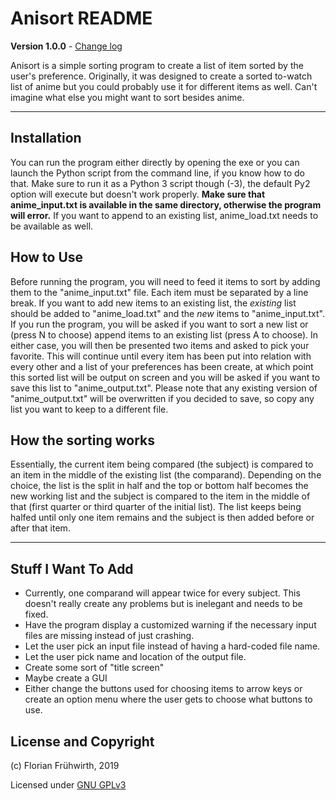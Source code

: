 # Anisort README

**Version 1.0.0** - [Change log](CHANGELOG.md)

Anisort is a simple sorting program to create a list of item sorted by the user's preference. Originally, it was designed to create a sorted to-watch list of anime but you could probably use it for different items as well. Can't imagine what else you might want to sort besides anime.

---

## Installation
You can run the program either directly by opening the exe or you can launch the Python script from the command line, if you know how to do that. Make sure to run it as a Python 3 script though (-3), the default Py2 option will execute but doesn't work properly.
**Make sure that anime_input.txt is available in the same directory, otherwise the program will error.** If you want to append to an existing list, anime_load.txt needs to be available as well.

## How to Use
Before running the program, you will need to feed it items to sort by adding them to the "anime_input.txt" file. Each item must be separated by a line break.
If you want to add new items to an existing list, the *existing* list should be added to "anime_load.txt" and the *new* items to "anime_input.txt".
If you run the program, you will be asked if you want to sort a new list or (press N to choose) append items to an existing list (press A to choose). In either case, you will then be presented two items and asked to pick your favorite. This will continue until every item has been put into relation with every other and a list of your preferences has been create, at which point this sorted list will be output on screen and you will be asked if you want to save this list to "anime_output.txt". Please note that any existing version of "anime_output.txt" will be overwritten if you decided to save, so copy any list you want to keep to a different file.

## How the sorting works
Essentially, the current item being compared (the subject) is compared to an item in the middle of the existing list (the comparand). Depending on the choice, the list is the split in half and the top or bottom half becomes the new working list and the subject is compared to the item in the middle of that (first quarter or third quarter of the initial list). The list keeps being halfed until only one item remains and the subject is then added before or after that item.

---
## Stuff I Want To Add
- Currently, one comparand will appear twice for every subject. This doesn't really create any problems but is inelegant and needs to be fixed.
- Have the program display a customized warning if the necessary input files are missing instead of just crashing.
- Let the user pick an input file instead of having a hard-coded file name.
- Let the user pick name and location of the output file.
- Create some sort of "title screen"
- Maybe create a GUI
- Either change the buttons used for choosing items to arrow keys or create an option menu where the user gets to choose what buttons to use.

## License and Copyright

(c) Florian Frühwirth, 2019

Licensed under [GNU GPLv3](COPYING)
